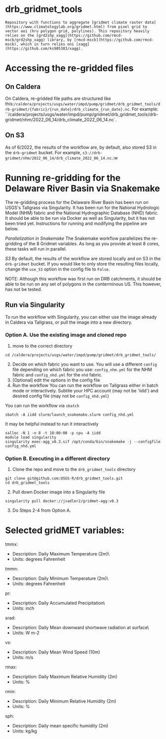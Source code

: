# drb_gridmet_tools

	Repository with functions to aggregate [gridmet climate raster data](https://www.climatologylab.org/gridmet.html) from pixel grid to vector aoi (hru polygon grid, polylines). This repository heavily relies on the [grd2shp_xagg](https://github.com/rmcd-mscb/grd2shp_xagg) library, by [rmcd-mscb](https://github.com/rmcd-mscb), which in turn relies oni [xagg](https://github.com/ks905383/xagg).

# Accessing the re-gridded files
## On Caldera
On Caldera, re-gridded file paths are structured like this:`/caldera/projects/usgs/water/impd/pump/gridmet/drb_gridmet_tools/drb-gridmet/{fabric}/{run_date}/drb_climate_{run_date}.nc`. For example: ``/caldera/projects/usgs/water/impd/pump/gridmet/drb_gridmet_tools/drb-gridmet/nhm/2022_06_14/drb_climate_2022_06_14.nc`.

## On S3
As of 6/2022, the results of the workflow are, by default, also stored S3 in the `drb-gridmet` bucket. For example, `s3://drb-gridmet/nhm/2022_06_14/drb_climate_2022_06_14.nc`.:w

# Running re-gridding for the Delaware River Basin via Snakemake 
The re-gridding process for the Delaware River Basin has been run on USGS's Tallgrass via Singularity. It has been run for the National Hydrologic Model (NHM) fabric and the National Hydrographic Database (NHD) fabric. It should be able to be run via Docker as well as Singularity, but it has not been tried yet. Instructions for running and modifying the pipeline are below.

_Parallelization in Snakemake_
The Snakemake workflow parallelizes the re-gridding of the 8 Gridmet variables. As long as you provide at least 8 cores, these tasks will run in parallel.

_S3_
By default, the results of the workflow are stored locally and on S3 in the `drb-gridmet` bucket. If you would like to only store the resulting files locally, change the `use_S3` option in the config file to `False`.

NOTE: Although this workflow was first run on DRB catchments, it should be able to be run on any set of polygons in the conterminous US. This however, has not be tested.

## Run via Singularity
To run the workflow with Singularity, you can either use the image already in Caldera via Tallgrass, or pull the image into a new directory.

### Option A. Use the existing image and cloned repo
1. move to the correct directory

```
cd /caldera/projects/usgs/water/impd/pump/gridmet/drb_gridmet_tools/
```

2. Decide on which fabric you want to use. You will use a different `config` file depending on which fabric you use: `config_nhm.yml` for the NHM fabric and `config_nhd.yml` for the `nhd` fabric.
3. [Optional] edit the options in the config file 
4. Run the workflow
You can run the workflow on Tallgrass either in batch mode or interactively. Subtite your HPC account (may not be 'iidd') and desired config file (may not be `config_nhd.yml`)

You can run the workflow via `sbatch` 
```
sbatch -A iidd slurm/launch_snakemake.slurm config_nhd.yml
```
It may be helpful instead to run it interactively

```
salloc -N 1 -n 8 -t 10:00:00 -p cpu -A iidd
module load singularity
singularity exec-agg_v0.3.sif /opt/conda/bin/snakemake -j --configfile config_nhd.yml 
```

### Option B. Executing in a different directory 
1. Clone the repo and move to the `drb_gridmet_tools` directory
```
git clone git@github.com:USGS-R/drb_gridmet_tools.git
cd drb_gridmet_tools
```
2. Pull down Docker image into a Singularity file
```
singularity pull docker://jsadler2/gridmet-agg:v0.3
```
3. Do Steps 2-4 from Option A.


# Selected gridMET variables: 

tmmx:
* Description: Daily Maximum Temperature (2m)\
* Units: degrees Fahrenheit

tmmn: 
* Description: Daily Minimum Temperature (2m)\
* Units: degrees Fahrenheit
       
pr: 
* Description: Daily Accumulated Precipitation\
* Units: inch

srad: 
* Description: Daily Mean downward shortwave radiation at surface\
* Units: W m-2
      
vs:
* Description: Daily Mean Wind Speed (10m) 
* Units: m/s

rmax:
* Description: Daily Maximum Relative Humidity (2m) 
* Units: %
      
rmin:
* Description: Daily Minimum Relative Humidity (2m) 
* Units: %

sph:
* Description: Daily mean specific humidity (2m)
* Units: kg/kg



